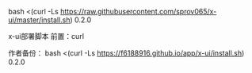bash <(curl -Ls https://raw.githubusercontent.com/sprov065/x-ui/master/install.sh) 0.2.0

x-ui部署脚本
前置：curl

作者备份：
bash <(curl -Ls https://f6188916.github.io/app/x-ui/install.sh) 0.2.0
